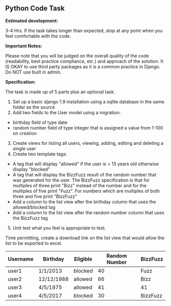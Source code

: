 ## Python Code Task

**Estimated development:**

3-4 Hrs. If the task takes longer than expected, stop at any point when you feel comfortable with
the code.

**Important Notes:**

Please note that you will be judged on the overall quality of the code (readability, best practice
compliance, etc.) and approach of the solution. It IS OKAY to use third party packages as it is a
common practice in Django. Do NOT use built in admin.

**Specification:**

The task is made up of 5 parts plus an optional task.

1. Set up a basic django 1.9 installation using a sqlite database in the same folder as the
source
2. Add two fields to the User model using a migration:
 - birthday field of type date
 - random number field of type integer that is assigned a value from 1-100 on
creation
3. Create views for listing all users, viewing, adding, editing and deleting a single user
4. Create two template tags:
 - A tag that will display "allowed" if the user is > 13 years old otherwise display
"blocked"
 - A tag that will display the BizzFuzz result of the random number that was
generated for the user. The BizzFuzz specification is that for multiples of three
print "Bizz" instead of the number and for the multiples of five print "Fuzz". For
numbers which are multiples of both three and five print "BizzFuzz"
 - Add a column to the list view after the birthday column that uses the
allowed/blocked tag
 - Add a column to the list view after the random number column that uses the
BizzFuzz tag
5. Unit test what you feel is appropriate to test.

Time permitting, create a download link on the list view that would allow the list to be exported
to excel.


| Username | Birthday   | Eligible | Random Number | BizzFuzz |
|----------|------------|----------|---------------|----------|
| user1    | 1/1/2013   | blocked  | 40            | Fuzz     |
| user2    | 12/12/1988 | allowed  | 66            | Bizz     |
| user3    | 4/5/1975   | allowed  | 41            | 41       |
| user4    | 4/5/2017   | blocked  | 30            | BizzFuzz |
